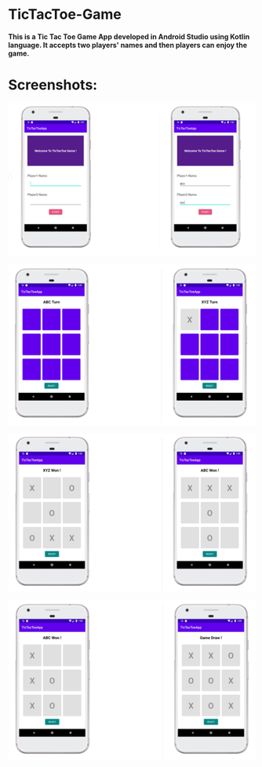 # TicTacToe-Game

#### This is a Tic Tac Toe Game App developed in Android Studio using Kotlin language. It accepts two players' names and then players can enjoy the game. 

# Screenshots:

![image_1](https://github.com/rid17pawar/TicTacToe-Game/blob/master/readme_images/Tic_Tac_Toe_1.png)

![image_2](https://github.com/rid17pawar/TicTacToe-Game/blob/master/readme_images/Tic_Tac_Toe_2.png)

![image_3](https://github.com/rid17pawar/TicTacToe-Game/blob/master/readme_images/Tic_Tac_Toe_3.png)

![image_4](https://github.com/rid17pawar/TicTacToe-Game/blob/master/readme_images/Tic_Tac_Toe_4.png)
